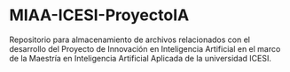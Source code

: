 # MIAA-ICESI-ProyectoIA
Repositorio para almacenamiento de archivos relacionados con el desarrollo del Proyecto de Innovación en Inteligencia Artificial en el marco de la Maestría en Inteligencia Artificial Aplicada de la universidad ICESI.
